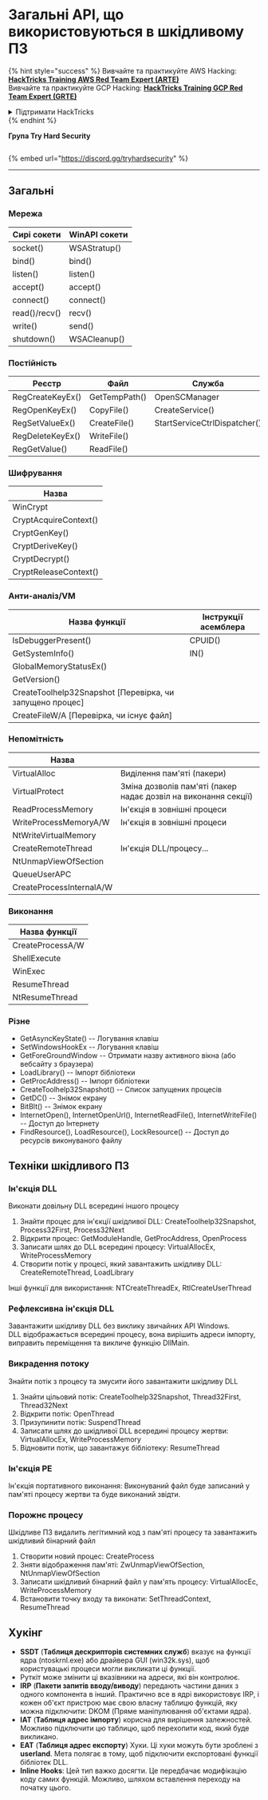 # Загальні API, що використовуються в шкідливому ПЗ

{% hint style="success" %}
Вивчайте та практикуйте AWS Hacking:<img src="/.gitbook/assets/arte.png" alt="" data-size="line">[**HackTricks Training AWS Red Team Expert (ARTE)**](https://training.hacktricks.xyz/courses/arte)<img src="/.gitbook/assets/arte.png" alt="" data-size="line">\
Вивчайте та практикуйте GCP Hacking: <img src="/.gitbook/assets/grte.png" alt="" data-size="line">[**HackTricks Training GCP Red Team Expert (GRTE)**<img src="/.gitbook/assets/grte.png" alt="" data-size="line">](https://training.hacktricks.xyz/courses/grte)

<details>

<summary>Підтримати HackTricks</summary>

* Перевірте [**плани підписки**](https://github.com/sponsors/carlospolop)!
* **Приєднуйтесь до** 💬 [**групи Discord**](https://discord.gg/hRep4RUj7f) або [**групи Telegram**](https://t.me/peass) або **слідкуйте** за нами в **Twitter** 🐦 [**@hacktricks\_live**](https://twitter.com/hacktricks\_live)**.**
* **Діліться хакерськими трюками, надсилаючи PR до** [**HackTricks**](https://github.com/carlospolop/hacktricks) та [**HackTricks Cloud**](https://github.com/carlospolop/hacktricks-cloud) репозиторіїв на GitHub.

</details>
{% endhint %}

**Група Try Hard Security**

<figure><img src="/.gitbook/assets/telegram-cloud-document-1-5159108904864449420.jpg" alt=""><figcaption></figcaption></figure>

{% embed url="https://discord.gg/tryhardsecurity" %}

***

## Загальні

### Мережа

| Сирі сокети   | WinAPI сокети |
| ------------- | -------------- |
| socket()      | WSAStratup()   |
| bind()        | bind()         |
| listen()      | listen()       |
| accept()      | accept()       |
| connect()     | connect()      |
| read()/recv() | recv()         |
| write()       | send()         |
| shutdown()    | WSACleanup()   |

### Постійність

| Реєстр         | Файл          | Служба                      |
| ---------------| ------------- | ---------------------------- |
| RegCreateKeyEx() | GetTempPath() | OpenSCManager                |
| RegOpenKeyEx()   | CopyFile()    | CreateService()              |
| RegSetValueEx()  | CreateFile()  | StartServiceCtrlDispatcher() |
| RegDeleteKeyEx() | WriteFile()   |                              |
| RegGetValue()    | ReadFile()    |                              |

### Шифрування

| Назва                  |
| --------------------- |
| WinCrypt              |
| CryptAcquireContext() |
| CryptGenKey()         |
| CryptDeriveKey()      |
| CryptDecrypt()        |
| CryptReleaseContext() |

### Анти-аналіз/VM

| Назва функції                                             | Інструкції асемблера |
| --------------------------------------------------------- | --------------------- |
| IsDebuggerPresent()                                       | CPUID()               |
| GetSystemInfo()                                          | IN()                  |
| GlobalMemoryStatusEx()                                    |                       |
| GetVersion()                                              |                       |
| CreateToolhelp32Snapshot \[Перевірка, чи запущено процес\] |                       |
| CreateFileW/A \[Перевірка, чи існує файл\]               |                       |

### Непомітність

| Назва                     |                                                                            |
| ------------------------ | -------------------------------------------------------------------------- |
| VirtualAlloc             | Виділення пам'яті (пакери)                                               |
| VirtualProtect           | Зміна дозволів пам'яті (пакер надає дозвіл на виконання секції)         |
| ReadProcessMemory        | Ін'єкція в зовнішні процеси                                              |
| WriteProcessMemoryA/W    | Ін'єкція в зовнішні процеси                                              |
| NtWriteVirtualMemory     |                                                                            |
| CreateRemoteThread       | Ін'єкція DLL/процесу...                                                 |
| NtUnmapViewOfSection     |                                                                            |
| QueueUserAPC             |                                                                            |
| CreateProcessInternalA/W |                                                                            |

### Виконання

| Назва функції    |
| ---------------- |
| CreateProcessA/W |
| ShellExecute     |
| WinExec          |
| ResumeThread     |
| NtResumeThread   |

### Різне

* GetAsyncKeyState() -- Логування клавіш
* SetWindowsHookEx -- Логування клавіш
* GetForeGroundWindow -- Отримати назву активного вікна (або вебсайту з браузера)
* LoadLibrary() -- Імпорт бібліотеки
* GetProcAddress() -- Імпорт бібліотеки
* CreateToolhelp32Snapshot() -- Список запущених процесів
* GetDC() -- Знімок екрану
* BitBlt() -- Знімок екрану
* InternetOpen(), InternetOpenUrl(), InternetReadFile(), InternetWriteFile() -- Доступ до Інтернету
* FindResource(), LoadResource(), LockResource() -- Доступ до ресурсів виконуваного файлу

## Техніки шкідливого ПЗ

### Ін'єкція DLL

Виконати довільну DLL всередині іншого процесу

1. Знайти процес для ін'єкції шкідливої DLL: CreateToolhelp32Snapshot, Process32First, Process32Next
2. Відкрити процес: GetModuleHandle, GetProcAddress, OpenProcess
3. Записати шлях до DLL всередині процесу: VirtualAllocEx, WriteProcessMemory
4. Створити потік у процесі, який завантажить шкідливу DLL: CreateRemoteThread, LoadLibrary

Інші функції для використання: NTCreateThreadEx, RtlCreateUserThread

### Рефлексивна ін'єкція DLL

Завантажити шкідливу DLL без виклику звичайних API Windows.\
DLL відображається всередині процесу, вона вирішить адреси імпорту, виправить переміщення та викличе функцію DllMain.

### Викрадення потоку

Знайти потік з процесу та змусити його завантажити шкідливу DLL

1. Знайти цільовий потік: CreateToolhelp32Snapshot, Thread32First, Thread32Next
2. Відкрити потік: OpenThread
3. Призупинити потік: SuspendThread
4. Записати шлях до шкідливої DLL всередині процесу жертви: VirtualAllocEx, WriteProcessMemory
5. Відновити потік, що завантажує бібліотеку: ResumeThread

### Ін'єкція PE

Ін'єкція портативного виконання: Виконуваний файл буде записаний у пам'яті процесу жертви та буде виконаний звідти.

### Порожнє процесу

Шкідливе ПЗ видалить легітимний код з пам'яті процесу та завантажить шкідливий бінарний файл

1. Створити новий процес: CreateProcess
2. Зняти відображення пам'яті: ZwUnmapViewOfSection, NtUnmapViewOfSection
3. Записати шкідливий бінарний файл у пам'ять процесу: VirtualAllocEc, WriteProcessMemory
4. Встановити точку входу та виконати: SetThreadContext, ResumeThread

## Хукінг

* **SSDT** (**Таблиця дескрипторів системних служб**) вказує на функції ядра (ntoskrnl.exe) або драйвера GUI (win32k.sys), щоб користувацькі процеси могли викликати ці функції.
* Руткіт може змінити ці вказівники на адреси, які він контролює.
* **IRP** (**Пакети запитів вводу/виводу**) передають частини даних з одного компонента в інший. Практично все в ядрі використовує IRP, і кожен об'єкт пристрою має свою власну таблицю функцій, яку можна підключити: DKOM (Пряме маніпулювання об'єктами ядра).
* **IAT** (**Таблиця адрес імпорту**) корисна для вирішення залежностей. Можливо підключити цю таблицю, щоб перехопити код, який буде викликано.
* **EAT** (**Таблиця адрес експорту**) Хуки. Ці хуки можуть бути зроблені з **userland**. Мета полягає в тому, щоб підключити експортовані функції бібліотек DLL.
* **Inline Hooks**: Цей тип важко досягти. Це передбачає модифікацію коду самих функцій. Можливо, шляхом вставлення переходу на початку цього.
